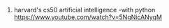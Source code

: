 1. harvard's cs50 artificial intelligence -with python
https://www.youtube.com/watch?v=5NgNicANyqM


